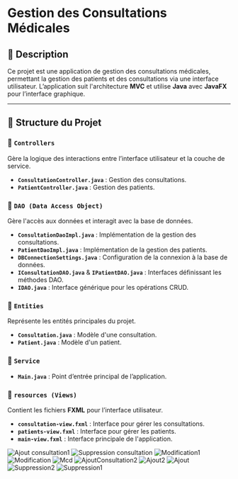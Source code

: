 # Gestion des Consultations Médicales

## 📌 Description  
Ce projet est une application de gestion des consultations médicales, permettant la gestion des patients et des consultations via une interface utilisateur. L’application suit l'architecture **MVC** et utilise **Java** avec **JavaFX** pour l’interface graphique.

---

## 📂 Structure du Projet  

### 📁 `Controllers`  
Gère la logique des interactions entre l’interface utilisateur et la couche de service.  
- **`ConsultationController.java`** : Gestion des consultations.  
- **`PatientController.java`** : Gestion des patients.  

### 📁 `DAO (Data Access Object)`  
Gère l'accès aux données et interagit avec la base de données.  
- **`ConsultationDaoImpl.java`** : Implémentation de la gestion des consultations.  
- **`PatientDaoImpl.java`** : Implémentation de la gestion des patients.  
- **`DBConnectionSettings.java`** : Configuration de la connexion à la base de données.  
- **`IConsultationDAO.java`** & **`IPatientDAO.java`** : Interfaces définissant les méthodes DAO.  
- **`IDAO.java`** : Interface générique pour les opérations CRUD.  

### 📁 `Entities`  
Représente les entités principales du projet.  
- **`Consultation.java`** : Modèle d'une consultation.  
- **`Patient.java`** : Modèle d'un patient.  

### 📁 `Service`  
- **`Main.java`** : Point d’entrée principal de l’application.  

### 📁 `resources (Views)`  
Contient les fichiers **FXML** pour l’interface utilisateur.  
- **`consultation-view.fxml`** : Interface pour gérer les consultations.  
- **`patients-view.fxml`** : Interface pour gérer les patients.  
- **`main-view.fxml`** : Interface principale de l'application.


![Ajout consultation1](https://github.com/user-attachments/assets/ad614267-8da7-4602-9629-7dc2d8715ebf)
![Suppression consultation](https://github.com/user-attachments/assets/0400dc46-ffe9-4092-894f-ceaf16fcb846)
![Modification1](https://github.com/user-attachments/assets/c83970cf-9ddb-4cf6-bdd8-40bc2384c741)
![Modification](https://github.com/user-attachments/assets/06da48da-7c4d-443a-9502-fdfb4d60f815)
![Mcd](https://github.com/user-attachments/assets/15921e73-3ea0-46cb-b6c4-e48b358228cd)
![AjoutConsultation2](https://github.com/user-attachments/assets/782681a2-d053-4fe7-96f4-db0904c9c330)
![Ajout2](https://github.com/user-attachments/assets/e8b77162-72de-4190-b9ae-62f95ff8b9c2)
![Ajout](https://github.com/user-attachments/assets/d1ea0fd6-9b9d-4b61-9ab7-868f24b1fa3f)
![Suppression2](https://github.com/user-attachments/assets/29ade6fb-d09a-47cb-941e-cf3b8620863b)
![Suppression1](https://github.com/user-attachments/assets/a1fbe4ec-9977-4562-b621-35aad70e291f)
